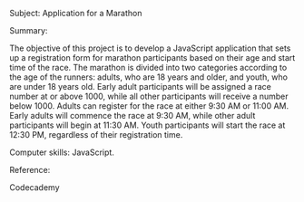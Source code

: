 Subject:  Application for a Marathon

Summary: 

The objective of this project is to develop a JavaScript application that sets up a registration form for marathon participants based on their age and start time of the race. The marathon is divided into two categories according to the age of the runners: adults, who are 18 years and older, and youth, who are under 18 years old. Early adult participants will be assigned a race number at or above 1000, while all other participants will receive a number below 1000. Adults can register for the race at either 9:30 AM or 11:00 AM. Early adults will commence the race at 9:30 AM, while other adult participants will begin at 11:30 AM. Youth participants will start the race at 12:30 PM, regardless of their registration time.

Computer skills: JavaScript.

Reference:

Codecademy
